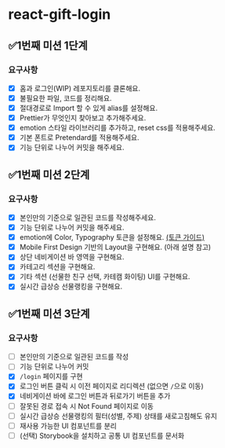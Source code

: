 # react-gift-login

## ✅1번째 미션 1단계

### 요구사항

- [x] 홈과 로그인(WIP) 레포지토리를 클론해요.
- [x] 불필요한 파일, 코드를 정리해요.
- [x] 절대경로로 Import 할 수 있게 alias를 설정해요.
- [x] Prettier가 무엇인지 찾아보고 추가해주세요.
- [x] emotion 스타일 라이브러리를 추가하고, reset css를 적용해주세요.
- [x] 기본 폰트로 Pretendard를 적용해주세요.
- [x] 기능 단위로 나누어 커밋을 해주세요.

## ✅1번째 미션 2단계

### 요구사항

- [x] 본인만의 기준으로 일관된 코드를 작성해주세요.
- [x] 기능 단위로 나누어 커밋을 해주세요.
- [x] emotion에 Color, Typography 토큰을 설정해요. [(토큰 가이드)](https://edu.nextstep.camp/s/0eoNzeZS/ls/lNeUqOll)
- [x] Mobile First Design 기반의 Layout을 구현해요. (아래 설명 참고)
- [x] 상단 네비게이션 바 영역을 구현해요.
- [x] 카테고리 섹션을 구현해요.
- [x] 기타 섹션 (선물한 친구 선택, 카테캠 화이팅) UI를 구현해요.
- [x] 실시간 급상승 선물랭킹을 구현해요.

## ✅1번째 미션 3단계

### 요구사항

- [ ] 본인만의 기준으로 일관된 코드를 작성
- [ ] 기능 단위로 나누어 커밋
- [x] `/login` 페이지를 구현
- [x] 로그인 버튼 클릭 시 이전 페이지로 리디렉션 (없으면 `/`으로 이동)
- [x] 네비게이션 바에 로그인 버튼과 뒤로가기 버튼을 추가
- [ ] 잘못된 경로 접속 시 Not Found 페이지로 이동
- [ ] 실시간 급상승 선물랭킹의 필터(성별, 주제) 상태를 새로고침해도 유지
- [ ] 재사용 가능한 UI 컴포넌트를 분리
- [ ] (선택) Storybook을 설치하고 공통 UI 컴포넌트를 문서화
